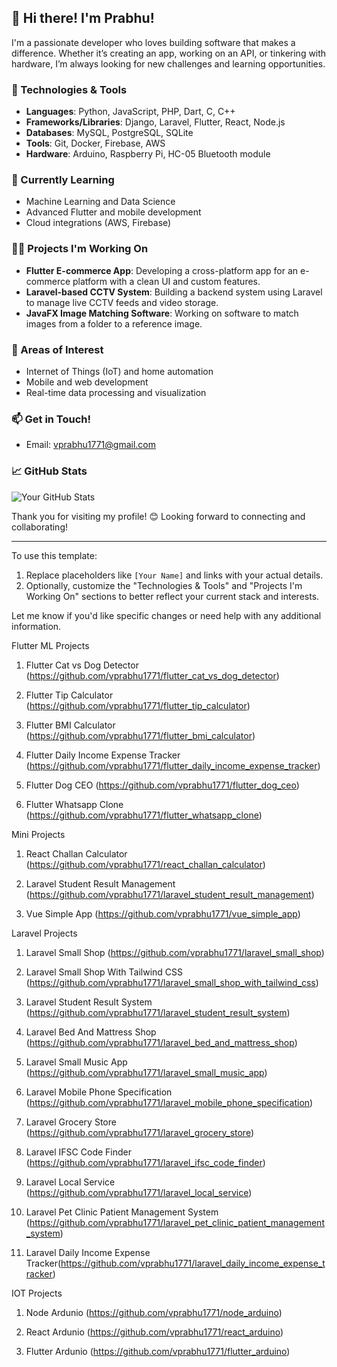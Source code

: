 ## 👋 Hi there! I'm Prabhu!

I'm a passionate developer who loves building software that makes a difference. Whether it’s creating an app, working on an API, or tinkering with hardware, I’m always looking for new challenges and learning opportunities.

### 🔧 Technologies & Tools
- **Languages**: Python, JavaScript, PHP, Dart, C, C++
- **Frameworks/Libraries**: Django, Laravel, Flutter, React, Node.js
- **Databases**: MySQL, PostgreSQL, SQLite
- **Tools**: Git, Docker, Firebase, AWS
- **Hardware**: Arduino, Raspberry Pi, HC-05 Bluetooth module

### 🌱 Currently Learning
- Machine Learning and Data Science
- Advanced Flutter and mobile development
- Cloud integrations (AWS, Firebase)

### 🧑‍💻 Projects I'm Working On
- **Flutter E-commerce App**: Developing a cross-platform app for an e-commerce platform with a clean UI and custom features.
- **Laravel-based CCTV System**: Building a backend system using Laravel to manage live CCTV feeds and video storage.
- **JavaFX Image Matching Software**: Working on software to match images from a folder to a reference image.

### 🚀 Areas of Interest
- Internet of Things (IoT) and home automation
- Mobile and web development
- Real-time data processing and visualization

### 📫 Get in Touch!
- Email: vprabhu1771@gmail.com


### 📈 GitHub Stats
![Your GitHub Stats](https://github-readme-stats.vercel.app/api?username=yourusername&show_icons=true&hide=stars,issues)

Thank you for visiting my profile! 😊 Looking forward to connecting and collaborating!

---

To use this template:
1. Replace placeholders like `[Your Name]` and links with your actual details.
2. Optionally, customize the "Technologies & Tools" and "Projects I'm Working On" sections to better reflect your current stack and interests.

Let me know if you'd like specific changes or need help with any additional information.

Flutter ML Projects

1. Flutter Cat vs Dog Detector (https://github.com/vprabhu1771/flutter_cat_vs_dog_detector)

2. Flutter Tip Calculator (https://github.com/vprabhu1771/flutter_tip_calculator)

3. Flutter BMI Calculator (https://github.com/vprabhu1771/flutter_bmi_calculator)

4. Flutter Daily Income Expense Tracker (https://github.com/vprabhu1771/flutter_daily_income_expense_tracker)

5. Flutter Dog CEO (https://github.com/vprabhu1771/flutter_dog_ceo)

6. Flutter Whatsapp Clone (https://github.com/vprabhu1771/flutter_whatsapp_clone)

Mini Projects

1. React Challan Calculator (https://github.com/vprabhu1771/react_challan_calculator)

2. Laravel Student Result Management (https://github.com/vprabhu1771/laravel_student_result_management)

3. Vue Simple App (https://github.com/vprabhu1771/vue_simple_app)

Laravel Projects

1. Laravel Small Shop (https://github.com/vprabhu1771/laravel_small_shop)

2. Laravel Small Shop With Tailwind CSS (https://github.com/vprabhu1771/laravel_small_shop_with_tailwind_css)

3. Laravel Student Result System (https://github.com/vprabhu1771/laravel_student_result_system)

4. Laravel Bed And Mattress Shop (https://github.com/vprabhu1771/laravel_bed_and_mattress_shop)

5. Laravel Small Music App (https://github.com/vprabhu1771/laravel_small_music_app)

6. Laravel Mobile Phone Specification (https://github.com/vprabhu1771/laravel_mobile_phone_specification)

7. Laravel Grocery Store (https://github.com/vprabhu1771/laravel_grocery_store)

8. Laravel IFSC Code Finder (https://github.com/vprabhu1771/laravel_ifsc_code_finder)

9. Laravel Local Service (https://github.com/vprabhu1771/laravel_local_service)

10. Laravel Pet Clinic Patient Management System (https://github.com/vprabhu1771/laravel_pet_clinic_patient_management_system)

11. Laravel Daily Income Expense Tracker(https://github.com/vprabhu1771/laravel_daily_income_expense_tracker)

IOT Projects

1. Node Ardunio (https://github.com/vprabhu1771/node_arduino)

2. React Ardunio (https://github.com/vprabhu1771/react_arduino)

3. Flutter Ardunio (https://github.com/vprabhu1771/flutter_arduino)